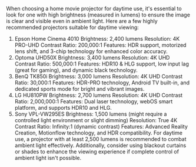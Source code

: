 When choosing a home movie projector for daytime use, it's essential to look for one with high brightness (measured in lumens) to ensure the image is clear and visible even in ambient light. Here are a few highly recommended projectors suitable for daytime viewing:

1. Epson Home Cinema 4010
Brightness: 2,400 lumens
Resolution: 4K PRO-UHD
Contrast Ratio: 200,000:1
Features: HDR support, motorized lens shift, and 3-chip technology for enhanced color accuracy.
2. Optoma UHD50X
Brightness: 3,400 lumens
Resolution: 4K UHD
Contrast Ratio: 500,000:1
Features: HDR10 & HLG support, low input lag (great for gaming), and dynamic black technology.
3. BenQ TK850i
Brightness: 3,000 lumens
Resolution: 4K UHD
Contrast Ratio: 30,000:1
Features: HDR-PRO technology, Android TV built-in, and dedicated sports mode for bright and vibrant images.
4. LG HU810PW
Brightness: 2,700 lumens
Resolution: 4K UHD
Contrast Ratio: 2,000,000:1
Features: Dual laser technology, webOS smart platform, and supports HDR10 and HLG.
5. Sony VPL-VW295ES
Brightness: 1,500 lumens (might require a controlled light environment or slight dimming)
Resolution: True 4K
Contrast Ratio: Infinity:1 (dynamic contrast)
Features: Advanced Reality Creation, Motionflow technology, and HDR compatibility.
For daytime use, a projector with at least 2,500 lumens is recommended to combat ambient light effectively. Additionally, consider using blackout curtains or shades to enhance the viewing experience if complete control of ambient light isn't possible.





